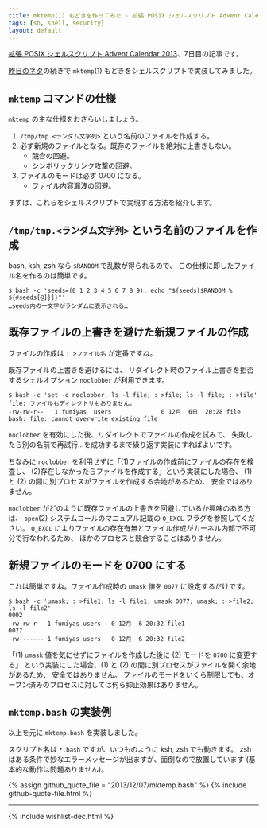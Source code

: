 ```yaml
---
title: mktemp(1) もどきを作ってみた - 拡張 POSIX シェルスクリプト Advent Calendar 2013
tags: [sh, shell, security]
layout: default
---
```


[拡張 POSIX シェルスクリプト Advent Calendar 2013](http://www.adventar.org/calendars/212)、7日目の記事です。

[昨日のネタ](/2013/12/06/tempfile.sh-advent-calendar.html)の続きで
`mktemp`(1) もどきをシェルスクリプトで実装してみました。

`mktemp` コマンドの仕様
----------------------------------------------------------------------

`mktemp` の主な仕様をおさらいしましょう。

1. `/tmp/tmp.<ランダム文字列>` という名前のファイルを作成する。
2. 必ず新規のファイルとなる。既存のファイルを絶対に上書きしない。
    * 競合の回避。
    * シンボリックリンク攻撃の回避。
3. ファイルのモードは必ず 0700 になる。
    * ファイル内容漏洩の回避。

まずは、これらをシェルスクリプトで実現する方法を紹介します。

`/tmp/tmp.<ランダム文字列>` という名前のファイルを作成
----------------------------------------------------------------------

bash, ksh, zsh なら `$RANDOM` で乱数が得られるので、
この仕様に即したファイル名を作るのは簡単です。

``` console
$ bash -c 'seeds=(0 1 2 3 4 5 6 7 8 9); echo "${seeds[$RANDOM % ${#seeds[@]}]}"'
…seeds内の一文字がランダムに表示される…
```

既存ファイルの上書きを避けた新規ファイルの作成
----------------------------------------------------------------------

ファイルの作成は `: >ファイル名` が定番ですね。

既存ファイルの上書きを避けるには、
リダイレクト時のファイル上書きを拒否するシェルオプション `noclobber` が利用できます。

``` console
$ bash -c 'set -o noclobber; ls -l file; : >file; ls -l file; : >file'
file: ファイルもディレクトリもありません。
-rw-rw-r--   1 fumiyas  users              0 12月  6日  20:28 file
bash: file: cannot overwrite existing file
```

`noclobber` を有効にした後、リダイレクトでファイルの作成を試みて、
失敗したら別の名前で再試行…を成功するまで繰り返す実装にすればよいです。

ちなみに `noclobber` を利用せずに「(1)ファイルの作成前にファイルの存在を検査し、
(2)存在しなかったらファイルを作成する」という実装にした場合、
(1) と (2) の間に別プロセスがファイルを作成する余地があるため、
安全ではありません。

`noclobber` がどのように既存ファイルの上書きを回避しているか興味のある方は、
`open`(2) システムコールのマニュアル記載の `O_EXCL` フラグを参照してください。
`O_EXCL`
によりファイルの存在有無とファイル作成がカーネル内部で不可分で行なわれるため、
ほかのプロセスと競合することはありません。

新規ファイルのモードを 0700 にする
----------------------------------------------------------------------

これは簡単ですね。ファイル作成時の `umask` 値を `0077` に設定するだけです。

``` console
$ bash -c 'umask; : >file1; ls -l file1; umask 0077; umask; : >file2; ls -l file2'
0002
-rw-rw-r-- 1 fumiyas users   0 12月  6 20:32 file1
0077
-rw------- 1 fumiyas users   0 12月  6 20:32 file2
```

「(1) `umask` 値を気にせずにファイルを作成した後に (2) モードを `0700` に変更する」
という実装にした場合、(1) と (2) の間に別プロセスがファイルを開く余地があるため、
安全ではありません。
ファイルのモードをいくら制限しても、オープン済みのプロセスに対しては何ら抑止効果はありません。

`mktemp.bash` の実装例
----------------------------------------------------------------------

以上を元に `mktemp.bash` を実装しました。

スクリプト名は `*.bash` ですが、いつものように ksh, zsh でも動きます。
zsh はある条件で妙なエラーメッセージが出ますが、面倒なので放置しています
(基本的な動作は問題ありません)。

{% assign github_quote_file = "2013/12/07/mktemp.bash" %}
{% include github-quote-file.html %}

* * *

{% include wishlist-dec.html %}

